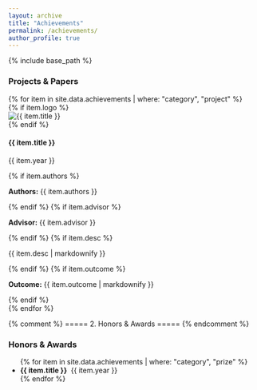 ```yaml
---
layout: archive
title: "Achievements"
permalink: /achievements/
author_profile: true
---
```


{% include base_path %}

<!-- 1. Projects & Papers（卡片式） -->
<h3 id="project">Projects & Papers</h3>
{% for item in site.data.achievements | where: "category", "project" %}
  <div class="achieve-row">
    {% if item.logo %}
      <div class="achieve-logo">
        <img src="{{ item.logo | prepend: '/images/achievements/' | relative_url }}" alt="{{ item.title }}">
      </div>
    {% endif %}
    <div class="achieve-text {% unless item.logo %}no-logo{% endunless %}">
      <h4>{{ item.title }}</h4>
      <p class="year">{{ item.year }}</p>
      {% if item.authors %}<p class="authors"><strong>Authors:</strong> {{ item.authors }}</p>{% endif %}
      {% if item.advisor %}<p class="advisor"><strong>Advisor:</strong> {{ item.advisor }}</p>{% endif %}
      {% if item.desc %}<p class="desc">{{ item.desc | markdownify }}</p>{% endif %}
      {% if item.outcome %}<p class="outcome"><strong>Outcome:</strong> {{ item.outcome | markdownify }}</p>{% endif %}
    </div>
  </div>
{% endfor %}

{% comment %} ===== 2. Honors & Awards ===== {% endcomment %}
<h3 id="prize">Honors & Awards</h3>
<ul class="award-list">
  {% for item in site.data.achievements | where: "category", "prize" %}
    <li><strong>{{ item.title }}</strong>&nbsp;&nbsp;{{ item.year }}</li>
  {% endfor %}
</ul>

